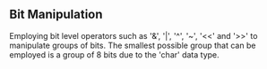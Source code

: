 ## Bit Manipulation
Employing bit level operators such as '&', '|', '^', '~', '<<' and '>>' to manipulate
groups of bits. The smallest possible group that can be employed is a group of 8 bits
due to the 'char' data type.
